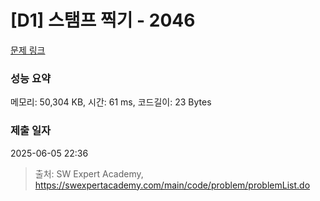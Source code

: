 # [D1] 스탬프 찍기 - 2046 

[문제 링크](https://swexpertacademy.com/main/code/problem/problemDetail.do?contestProbId=AV5QKdT6AyYDFAUq) 

### 성능 요약

메모리: 50,304 KB, 시간: 61 ms, 코드길이: 23 Bytes

### 제출 일자

2025-06-05 22:36



> 출처: SW Expert Academy, https://swexpertacademy.com/main/code/problem/problemList.do